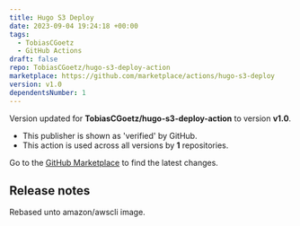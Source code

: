 ```yaml
---
title: Hugo S3 Deploy
date: 2023-09-04 19:24:18 +00:00
tags:
  - TobiasCGoetz
  - GitHub Actions
draft: false
repo: TobiasCGoetz/hugo-s3-deploy-action
marketplace: https://github.com/marketplace/actions/hugo-s3-deploy
version: v1.0
dependentsNumber: 1
---
```



Version updated for **TobiasCGoetz/hugo-s3-deploy-action** to version **v1.0**.
- This publisher is shown as 'verified' by GitHub.
- This action is used across all versions by **1** repositories.

Go to the [GitHub Marketplace](https://github.com/marketplace/actions/hugo-s3-deploy) to find the latest changes.

## Release notes

Rebased unto amazon/awscli image.
